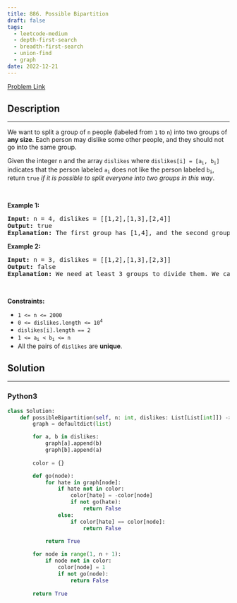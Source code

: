 ```yaml
---
title: 886. Possible Bipartition
draft: false
tags: 
  - leetcode-medium
  - depth-first-search
  - breadth-first-search
  - union-find
  - graph
date: 2022-12-21
---
```


[Problem Link](https://leetcode.com/problems/possible-bipartition/)

## Description

---
<p>We want to split a group of <code>n</code> people (labeled from <code>1</code> to <code>n</code>) into two groups of <strong>any size</strong>. Each person may dislike some other people, and they should not go into the same group.</p>

<p>Given the integer <code>n</code> and the array <code>dislikes</code> where <code>dislikes[i] = [a<sub>i</sub>, b<sub>i</sub>]</code> indicates that the person labeled <code>a<sub>i</sub></code> does not like the person labeled <code>b<sub>i</sub></code>, return <code>true</code> <em>if it is possible to split everyone into two groups in this way</em>.</p>

<p>&nbsp;</p>
<p><strong class="example">Example 1:</strong></p>

<pre>
<strong>Input:</strong> n = 4, dislikes = [[1,2],[1,3],[2,4]]
<strong>Output:</strong> true
<strong>Explanation:</strong> The first group has [1,4], and the second group has [2,3].
</pre>

<p><strong class="example">Example 2:</strong></p>

<pre>
<strong>Input:</strong> n = 3, dislikes = [[1,2],[1,3],[2,3]]
<strong>Output:</strong> false
<strong>Explanation:</strong> We need at least 3 groups to divide them. We cannot put them in two groups.
</pre>

<p>&nbsp;</p>
<p><strong>Constraints:</strong></p>

<ul>
	<li><code>1 &lt;= n &lt;= 2000</code></li>
	<li><code>0 &lt;= dislikes.length &lt;= 10<sup>4</sup></code></li>
	<li><code>dislikes[i].length == 2</code></li>
	<li><code>1 &lt;= a<sub>i</sub> &lt; b<sub>i</sub> &lt;= n</code></li>
	<li>All the pairs of <code>dislikes</code> are <strong>unique</strong>.</li>
</ul>


## Solution

---
### Python3
``` py title='possible-bipartition'
class Solution:
    def possibleBipartition(self, n: int, dislikes: List[List[int]]) -> bool:
        graph = defaultdict(list)

        for a, b in dislikes:
            graph[a].append(b)
            graph[b].append(a)
        
        color = {}

        def go(node):
            for hate in graph[node]:
                if hate not in color:
                    color[hate] = -color[node]
                    if not go(hate):
                        return False
                else:
                    if color[hate] == color[node]:
                        return False
            
            return True

        for node in range(1, n + 1):
            if node not in color:
                color[node] = 1
                if not go(node):
                    return False
        
        return True
        

```

